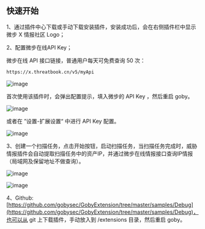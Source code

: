 



## 快速开始

1、通过插件中心下载或手动下载安装插件，安装成功后，会在右侧插件栏中显示微步 X 情报社区 Logo；

2、配置微步在线API Key；

微步在线 API 接口链接，普通用户每天可免费查询 50 次：

```tex
https://x.threatbook.cn/v5/myApi
```

![image](https://z3.ax1x.com/2021/04/03/cuGZZ9.png)



首次使用该插件时，会弹出配置提示，填入微步的 API Key ，然后重启 goby。

![image](https://z3.ax1x.com/2021/04/01/cENz7t.png)



或者在 ”设置-扩展设置“ 中进行 API Key 配置。

![image](https://z3.ax1x.com/2021/04/03/cuJeOg.png)



3、创建一个扫描任务，点击开始按钮，启动扫描任务，当扫描任务完成时，威胁情报插件会自动提取扫描任务中的资产IP，并通过微步在线情报接口查询IP情报（局域网及保留地址不做查询）。

![image](https://z3.ax1x.com/2021/04/01/cEUJBR.png)



![image](https://z3.ax1x.com/2021/04/01/cEUsud.png)



4、Github: [https://github.com/gobysec/GobyExtension/tree/master/samples/Debug](https://github.com/gobysec/GobyExtension/tree/master/samples/Debug)，也可以从 git 上下载插件，手动放入到 /extensions 目录，然后重启 goby。
